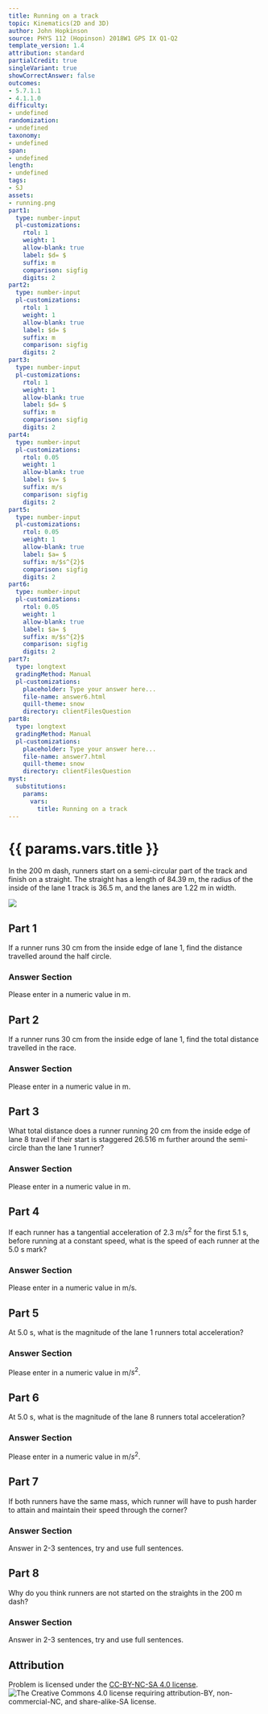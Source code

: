 ```yaml
---
title: Running on a track
topic: Kinematics(2D and 3D)
author: John Hopkinson
source: PHYS 112 (Hopinson) 2018W1 GPS IX Q1-Q2
template_version: 1.4
attribution: standard
partialCredit: true
singleVariant: true
showCorrectAnswer: false
outcomes:
- 5.7.1.1
- 4.1.1.0
difficulty:
- undefined
randomization:
- undefined
taxonomy:
- undefined
span:
- undefined
length:
- undefined
tags:
- SJ
assets:
- running.png
part1:
  type: number-input
  pl-customizations:
    rtol: 1
    weight: 1
    allow-blank: true
    label: $d= $
    suffix: m
    comparison: sigfig
    digits: 2
part2:
  type: number-input
  pl-customizations:
    rtol: 1
    weight: 1
    allow-blank: true
    label: $d= $
    suffix: m
    comparison: sigfig
    digits: 2
part3:
  type: number-input
  pl-customizations:
    rtol: 1
    weight: 1
    allow-blank: true
    label: $d= $
    suffix: m
    comparison: sigfig
    digits: 2
part4:
  type: number-input
  pl-customizations:
    rtol: 0.05
    weight: 1
    allow-blank: true
    label: $v= $
    suffix: m/s
    comparison: sigfig
    digits: 2
part5:
  type: number-input
  pl-customizations:
    rtol: 0.05
    weight: 1
    allow-blank: true
    label: $a= $
    suffix: m/$s^{2}$
    comparison: sigfig
    digits: 2
part6:
  type: number-input
  pl-customizations:
    rtol: 0.05
    weight: 1
    allow-blank: true
    label: $a= $
    suffix: m/$s^{2}$
    comparison: sigfig
    digits: 2
part7:
  type: longtext
  gradingMethod: Manual
  pl-customizations:
    placeholder: Type your answer here...
    file-name: answer6.html
    quill-theme: snow
    directory: clientFilesQuestion
part8:
  type: longtext
  gradingMethod: Manual
  pl-customizations:
    placeholder: Type your answer here...
    file-name: answer7.html
    quill-theme: snow
    directory: clientFilesQuestion
myst:
  substitutions:
    params:
      vars:
        title: Running on a track
---
```

# {{ params.vars.title }}
In the 200 m dash, runners start on a semi-circular part of the track and finish on a straight. The straight has a length of 84.39 m, the radius of the inside of the lane 1 track is 36.5 m, and the lanes are 1.22 m in width.

<img src="running.png">

## Part 1

If a runner runs 30 cm from the inside edge of lane 1, find the distance travelled around the half circle.

### Answer Section

Please enter in a numeric value in m.

## Part 2

If a runner runs 30 cm from the inside edge of lane 1, find the total distance travelled in the race.

### Answer Section

Please enter in a numeric value in m.

## Part 3

What total distance does a runner running 20 cm from the inside edge of lane 8 travel if their start is staggered 26.516 m further around the semi-circle than the lane 1 runner?

### Answer Section

Please enter in a numeric value in m.

## Part 4

If each runner has a tangential acceleration of 2.3 m/$s^{2}$ for the first 5.1 s, before running at a constant speed, what is the speed of each runner at the 5.0 s mark?

### Answer Section

Please enter in a numeric value in m/s.

## Part 5

At 5.0 s, what is the magnitude of the lane 1 runners total acceleration?

### Answer Section

Please enter in a numeric value in m/$s^{2}$.

## Part 6

At 5.0 s, what is the magnitude of the lane 8 runners total acceleration?

### Answer Section

Please enter in a numeric value in m/$s^{2}$.

## Part 7

If both runners have the same mass, which runner will have to push harder to attain and maintain their speed through the corner?

### Answer Section

Answer in 2-3 sentences, try and use full sentences.

## Part 8

Why do you think runners are not started on the straights in the 200 m dash?

### Answer Section

Answer in 2-3 sentences, try and use full sentences.

## Attribution

Problem is licensed under the [CC-BY-NC-SA 4.0 license](https://creativecommons.org/licenses/by-nc-sa/4.0/).<br> ![The Creative Commons 4.0 license requiring attribution-BY, non-commercial-NC, and share-alike-SA license.](https://raw.githubusercontent.com/firasm/bits/master/by-nc-sa.png)